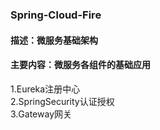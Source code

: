 ### Spring-Cloud-Fire  
#### 描述：微服务基础架构  
#### 主要内容：微服务各组件的基础应用  
1.Eureka注册中心  
2.SpringSecurity认证授权  
3.Gateway网关  